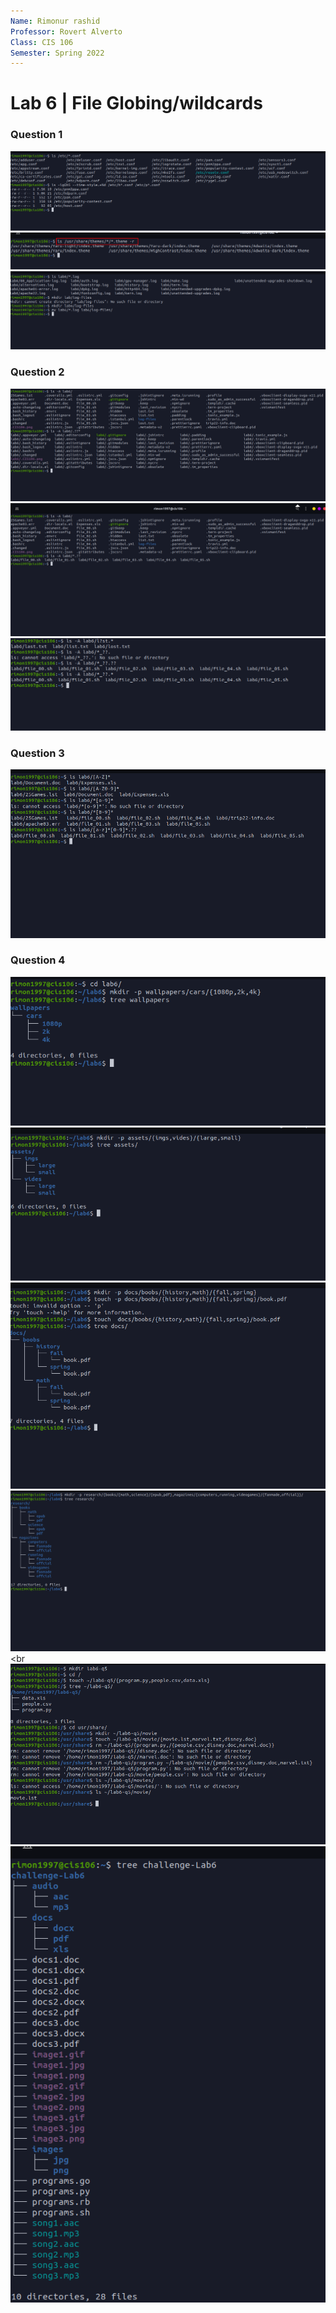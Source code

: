 ```yaml
---
Name: Rimonur rashid
Professor: Rovert Alverto
Class: CIS 106
Semester: Spring 2022
---
```


# Lab 6 | File Globing/wildcards 

### Question 1
![q.1.1](q1.1.png)<br>
![q1.2](q1.2.png)<br>
![q.1.3](q1.3.png)<br>
### Question 2
![q2.1](q2.1.png)<br>
![q2.2](q2.2.png)<br>
![q2.3](q2.3.png)<br>
### Question 3
![q3.2](q3.1.png)<br>
### Question 4
![q4.1](4.1.png)<br>
![q4.2](q4.2.png)<br>
![q4.3](q4.3.png)<br>
![q4.4](q4.4.png)<br
![q4.5](q4.5.png)<br>
![q4.6](q4.6.png)<br>